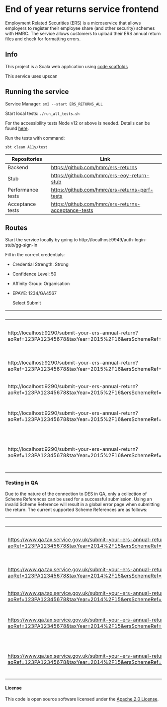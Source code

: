 
# End of year returns service frontend

Employment Related Securities (ERS) is a microservice that allows employers to register their employee share (and other security) schemes with HMRC. The service allows customers to upload their ERS annual return files and check for formatting errors.

## Info

This project is a Scala web application using [code scaffolds](https://github.com/hmrc/hmrc-frontend-scaffold.g8)

This service uses upscan

## Running the service

Service Manager: `sm2 --start ERS_RETURNS_ALL`

Start local tests: `./run_all_tests.sh`

For the accessibility tests Node v12 or above is needed. Details can be found [here](https://github.com/hmrc/sbt-accessibility-linter).

Run the tests with command:
```
sbt clean A11y/test
```

| Repositories      | Link                                                 |
|-------------------|------------------------------------------------------|
| Backend           | https://github.com/hmrc/ers-returns                  |
| Stub              | https://github.com/hmrc/ers-eoy-return-stub          |
| Performance tests | https://github.com/hmrc/ers-returns-perf-tests       |
| Acceptance tests  | https://github.com/hmrc/ers-returns-acceptance-tests |

## Routes

Start the service locally by going to http://localhost:9949/auth-login-stub/gg-sign-in

Fill in the correct credentials:
- Credential Strength: Strong
- Confidence Level: 50
- Affinity Group: Organisation
- EPAYE: 1234/GA4567
  
  Select Submit

| *Url*                                                                                                                                                                                           | *Description*                                              |
|-------------------------------------------------------------------------------------------------------------------------------------------------------------------------------------------------|------------------------------------------------------------|
| http://localhost:9290/submit-your-ers-annual-return?aoRef=123PA12345678&taxYear=2015%2F16&ersSchemeRef=XP1100000000350&schemeType=CSOP&schemeName=MyScheme&hmac=qlQmNGgreJRqJroWUUu0MxLq2oo%3D  | Submit your Company Share Option Plan annual return        |
| http://localhost:9290/submit-your-ers-annual-return?aoRef=123PA12345678&taxYear=2015%2F16&ersSchemeRef=XQ1100000000351&schemeType=SAYE&schemeName=MyScheme&hmac=qlQmNGgreJRqJroWUUu0MxLq2oo%3D  | Submit your Save As You Earn annual return                 |
| http://localhost:9290/submit-your-ers-annual-return?aoRef=123PA12345678&taxYear=2015%2F16&ersSchemeRef=XR1100000000352&schemeType=OTHER&schemeName=MyScheme&hmac=qlQmNGgreJRqJroWUUu0MxLq2oo%3D | Submit your Other annual return                            |
| http://localhost:9290/submit-your-ers-annual-return?aoRef=123PA12345678&taxYear=2015%2F16&ersSchemeRef=XS1100000000353&schemeType=SIP&schemeName=MyScheme&hmac=qlQmNGgreJRqJroWUUu0MxLq2oo%3D   | Submit your Share Incentive Plan annual return             |
| http://localhost:9290/submit-your-ers-annual-return?aoRef=123PA12345678&taxYear=2015%2F16&ersSchemeRef=XT1100000000354&schemeType=EMI&schemeName=MyScheme&hmac=qlQmNGgreJRqJroWUUu0MxLq2oo%3D   | Submit your Enterprise Management Incentives annual return |

### Testing in QA
Due to the nature of the connection to DES in QA, only a collection of Scheme References can be used for a successful submission. Using an invalid Scheme Reference will result in a global error page when submitting the return. The current supported Scheme References are as follows:

| *Url*                                                                                                                                                                                                       | *Description*                                              |
|-------------------------------------------------------------------------------------------------------------------------------------------------------------------------------------------------------------|------------------------------------------------------------|
| https://www.qa.tax.service.gov.uk/submit-your-ers-annual-return?aoRef=123PA12345678&taxYear=2014%2F15&ersSchemeRef=XP1100000000350&schemeType=CSOP&schemeName=MyScheme&hmac=qlQmNGgreJRqJroWUUu0MxLq2oo%3D  | Submit your Company Share Option Plan annual return        |
| https://www.qa.tax.service.gov.uk/submit-your-ers-annual-return?aoRef=123PA12345678&taxYear=2014%2F15&ersSchemeRef=XQ1100000000351&schemeType=SAYE&schemeName=MyScheme&hmac=qlQmNGgreJRqJroWUUu0MxLq2oo%3D  | Submit your Save As You Earn annual return                 |
| https://www.qa.tax.service.gov.uk/submit-your-ers-annual-return?aoRef=123PA12345678&taxYear=2014%2F15&ersSchemeRef=XR1100000000352&schemeType=OTHER&schemeName=MyScheme&hmac=qlQmNGgreJRqJroWUUu0MxLq2oo%3D | Submit your Other annual return                            |
| https://www.qa.tax.service.gov.uk/submit-your-ers-annual-return?aoRef=123PA12345678&taxYear=2014%2F15&ersSchemeRef=XS1100000000353&schemeType=SIP&schemeName=MyScheme&hmac=qlQmNGgreJRqJroWUUu0MxLq2oo%3D   | Submit your Share Incentive Plan annual return             |
| https://www.qa.tax.service.gov.uk/submit-your-ers-annual-return?aoRef=123PA12345678&taxYear=2014%2F15&ersSchemeRef=XT1100000000354&schemeType=EMI&schemeName=MyScheme&hmac=qlQmNGgreJRqJroWUUu0MxLq2oo%3D   | Submit your Enterprise Management Incentives annual return |


#### License

This code is open source software licensed under the [Apache 2.0 License]("http://www.apache.org/licenses/LICENSE-2.0.html").
